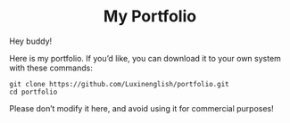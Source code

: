 <h1 style="text-align: center;">My Portfolio</h1>
<p>Hey buddy!</p>
<p>Here is my portfolio. If you’d like, you can download it to your own system with these commands:</p>
<pre><code>git clone https://github.com/Luxinenglish/portfolio.git
cd portfolio
</code></pre>
<p>Please don’t modify it here, and avoid using it for commercial purposes!</p>
